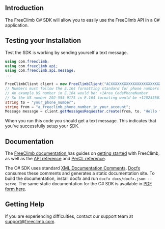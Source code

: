 ## Introduction
The FreeClimb C# SDK will allow you to easily use the FreeClimb API in a C# application.


## Testing your Installation
Test the SDK is working by sending yourself a text message.

```C#
using com.freeclimb;
using com.freeclimb.api;
using com.freeclimb.api.message;
...

FreeClimbClient client = new FreeClimbClient("ACXXXXXXXXXXXXXXXXXXXXXXXXXXXXX", "your_auth_token");
// Numbers must follow the E.164 formatting standard for phone numbers
// An example US number in E.164 would be: +1Area_CodePhoneNumber
// So the US number 202-555-0175 in E.164 formating would be +12025550175
string to = "your_phone_number";
string from = "a_freeclimb_phone_number_in_your_account";
Message message = client.getMessagesRequester.create(from, to, "Hello from C#");
```

When you run this code you should get a text message. This indicates that you've successfully setup your SDK.

## Documentation
The [FreeClimb documentation ](https://docs.freeclimb.com/docs) has guides on [getting started](https://docs.freeclimb.com/docs/getting-started-with-freeclimb) with FreeClimb, as well as the [API reference](https://docs.freeclimb.com/reference/using-the-api) and [PerCL reference](https://docs.freeclimb.com/reference/percl-overview).

The C# SDK uses standard [XML Documentation Comments](https://docs.microsoft.com/en-us/dotnet/csharp/programming-guide/xmldoc/xml-documentation-comments).
[Docfx](https://dotnet.github.io/docfx/index.html) consumes these comments and generates a static documentation site. 
To build the documentation, install docfx and run `docfx docs/docfx.json --serve`. The same static documentation for the C# SDK is available in [PDF form here](https://github.com/FreeClimbAPI/csharp-sdk/tree/VCSWP-8547/docs/_site).

## Getting Help
If you are experiencing difficulties, contact our support team at [support@freeclimb.com](mailto:support@freeclimb.com).
